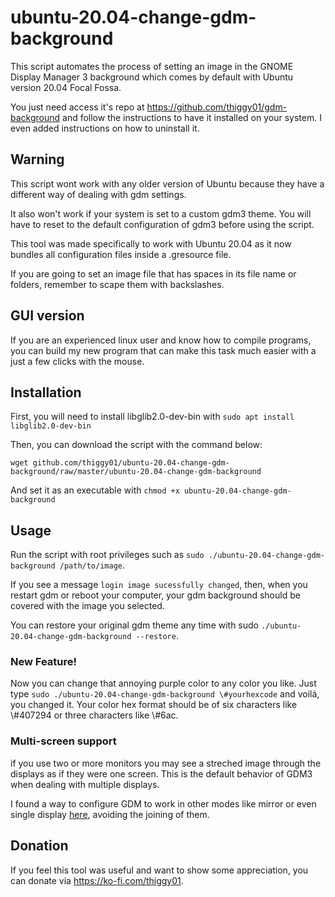 # ubuntu-20.04-change-gdm-background

This script automates the process of setting an image in the GNOME Display Manager 3 background
which comes by default with Ubuntu version 20.04 Focal Fossa.

You just need access it's repo at https://github.com/thiggy01/gdm-background and follow the
instructions to have it installed on your system. I even added instructions on how to uninstall it.

## Warning

This script wont work with any older version of Ubuntu because they have a different
way of dealing with gdm settings.

It also won't work if your system is set to a custom gdm3 theme. You will have to reset to the
default configuration of gdm3 before using the script.

This tool was made specifically to work with Ubuntu 20.04 as it now bundles all
configuration files inside a .gresource file.

If you are going to set an image file that has spaces in its file name or folders, remember to
scape them with backslashes.

## GUI version

If you are an experienced linux user and know how to compile programs, you can build my
new program that can make this task much easier with a just a few clicks with the mouse.

## Installation

First, you will need to install libglib2.0-dev-bin with `sudo apt install libglib2.0-dev-bin`

Then, you can download the script with the command below:
```
wget github.com/thiggy01/ubuntu-20.04-change-gdm-background/raw/master/ubuntu-20.04-change-gdm-background
```
And set it as an executable with `chmod +x ubuntu-20.04-change-gdm-background`

## Usage

Run the script with root privileges such as `sudo ./ubuntu-20.04-change-gdm-background /path/to/image`.

If you see a message `login image sucessfully changed`, then, when you restart gdm or reboot your
computer, your gdm background should be covered with the image you selected.

You can restore your original gdm theme any time with sudo `./ubuntu-20.04-change-gdm-background
--restore`.

### New Feature!

Now you can change that annoying purple color to any color you like. Just type `sudo ./ubuntu-20.04-change-gdm-background \#yourhexcode` and voilá, you changed it. Your color hex format should be of six characters like \\#407294 or three characters like \\#6ac.

### Multi-screen support

if you use two or more monitors you may see a streched image through the displays as if they were one screen. This is the default behavior of GDM3 when dealing with multiple displays.

I found a way to configure GDM to work in other modes like mirror or even single display [here](https://github.com/thiggy01/ubuntu-20.04-change-gdm-background/issues/15), avoiding the joining of them.

## Donation

If you feel this tool was useful and want to show some appreciation, you can donate via
https://ko-fi.com/thiggy01.

